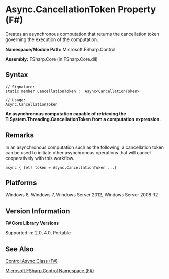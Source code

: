 # Async.CancellationToken Property (F#)

Creates an asynchronous computation that returns the cancellation token governing the execution of the computation.

**Namespace/Module Path:** Microsoft.FSharp.Control

**Assembly:** FSharp.Core (in FSharp.Core.dll)


## Syntax

```
// Signature:
static member CancellationToken :  Async<CancellationToken>

// Usage:
Async.CancellationToken
```
**An asynchronous computation capable of retrieving the T:System.Threading.CancellationToken from a computation expression.**
## Remarks
In an asynchronous computation such as the following, a cancellation token can be used to initiate other asynchronous operations that will cancel cooperatively with this workflow.


```f#
async { let! token = Async.CancellationToken ...}
```

## Platforms
Windows 8, Windows 7, Windows Server 2012, Windows Server 2008 R2


## Version Information
**F# Core Library Versions**

Supported in: 2.0, 4.0, Portable




## See Also
[Control.Async Class &#40;F&#35;&#41;](Control.Async+Class+%28FSharp%29.md)

[Microsoft.FSharp.Control Namespace &#40;F&#35;&#41;](Microsoft.FSharp.Control+Namespace+%28FSharp%29.md)

